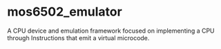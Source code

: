 # mos6502_emulator
A CPU device and emulation framework focused on implementing a CPU through Instructions that emit a virtual microcode.
